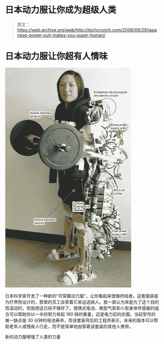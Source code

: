 # 日本动力服让你成为超级人类

> 原文：<https://web.archive.org/web/http://techcrunch.com/2006/09/29/japanese-power-suit-makes-you-super-human/>

# 日本动力服让你超有人情味

![](img/698443de68e49e36a5eda4148d7fadfe.png)

日本科学家开发了一种新的“可穿戴动力服”，让你看起来很像终结者。这套服装是为疗养院设计的，那里的员工会穿着它来运送病人。我一直认为床是为了这个目的而滚动的，但我想这已经不够好了。便携式电池、微型气泵和小型身体传感器的组合可以帮助你以一半的努力举起 180 磅的重量，这是电力前的衣服。当前型号的唯一缺点是 30 分钟的电池寿命，但该套装背后的工程师表示，未来的版本可以帮助老年人或残疾人行走，而不是简单地由穿着该套装的其他人携带。

新的动力服增强了人类的力量
